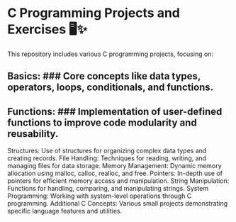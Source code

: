 # C Programming Projects and Exercises 🖥️✨
This repository includes various C programming projects, focusing on:

## Basics: ### Core concepts like data types, operators, loops, conditionals, and functions.
## Functions: ### Implementation of user-defined functions to improve code modularity and reusability.
Structures: Use of structures for organizing complex data types and creating records.
File Handling: Techniques for reading, writing, and managing files for data storage.
Memory Management: Dynamic memory allocation using malloc, calloc, realloc, and free.
Pointers: In-depth use of pointers for efficient memory access and manipulation.
String Manipulation: Functions for handling, comparing, and manipulating strings.
System Programming: Working with system-level operations through C programming.
Additional C Concepts: Various small projects demonstrating specific language features and utilities.
